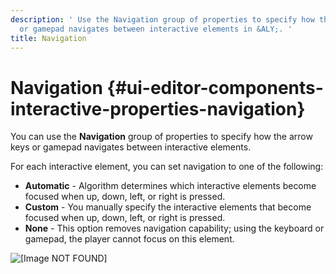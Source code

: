```yaml
---
description: ' Use the Navigation group of properties to specify how the arrow keys
  or gamepad navigates between interactive elements in &ALY;. '
title: Navigation
---
```

# Navigation {#ui-editor-components-interactive-properties-navigation}

You can use the **Navigation** group of properties to specify how the arrow keys or gamepad navigates between interactive elements\.

For each interactive element, you can set navigation to one of the following:
+ **Automatic** - Algorithm determines which interactive elements become focused when up, down, left, or right is pressed\.
+ **Custom** - You manually specify the interactive elements that become focused when up, down, left, or right is pressed\.
+ **None** - This option removes navigation capability; using the keyboard or gamepad, the player cannot focus on this element\.

![\[Image NOT FOUND\]](/images/userguide/game_ui_editor/ui-editor-components-interactive-navigation.png)